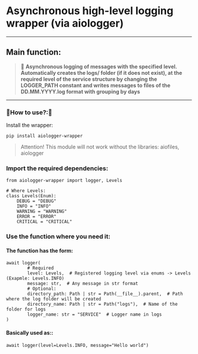 # Asynchronous high-level logging wrapper (via aiologger)

---

## Main function:

> 🔶 **Asynchronous logging of messages with the specified level. Automatically creates the logs/ folder (if it does not
exist), at the required level of the service structure by changing the LOGGER_PATH constant and writes messages to files
of the DD.MM.YYYY.log format with grouping by days**

---

### 🔹How to use?:🧩

Install the wrapper:

```shell
pip install aiologger-wrapper
```

> Attention! This module will not work without the libraries: aiofiles, aiologger

### Import the required dependencies:

```
from aiologger-wrapper import logger, Levels

# Where Levels:
class Levels(Enum):
    DEBUG = "DEBUG"
    INFO = "INFO"
    WARNING = "WARNING"
    ERROR = "ERROR"
    CRITICAL = "CRITICAL"
```

### Use the function where you need it:

#### The function has the form:
```
await logger(
        # Required
        level: Levels,  # Registered logging level via enums -> Levels (Exapmle: Levels.INFO)
        message: str,  # Any message in str format
        # Optional:
        directory_path: Path | str = Path(__file__).parent,  # Path where the log folder will be created
        directory_name: Path | str = Path("logs"),  # Name of the folder for logs
        logger_name: str = "SERVICE"  # Logger name in logs
)
```

#### Basically used as::
```
await logger(level=Levels.INFO, message="Hello world")
```
